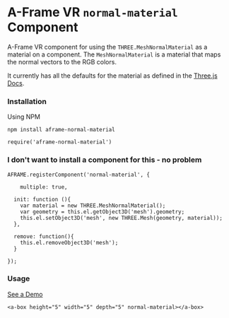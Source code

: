 # A-Frame VR `normal-material` Component

A-Frame VR component for using the `THREE.MeshNormalMaterial` as a material on a component. The `MeshNormalMaterial` is a material that maps the normal vectors to the RGB colors.

It currently has all the defaults for the material as defined in the [Three.js Docs](https://threejs.org/docs/index.html?q=Mater#Reference/Materials/MeshNormalMaterial).

### Installation

Using NPM

```
npm install aframe-normal-material
```

```
require('aframe-normal-material')
```

### I don't want to install a component for this - no problem 

```
AFRAME.registerComponent('normal-material', {

	multiple: true,

  init: function (){
    var material = new THREE.MeshNormalMaterial();
    var geometry = this.el.getObject3D('mesh').geometry;
    this.el.setObject3D('mesh', new THREE.Mesh(geometry, material));
  },

  remove: function(){
    this.el.removeObject3D('mesh');
  }

});
```

### Usage

[See a Demo]()

```
<a-box height="5" width="5" depth="5" normal-material></a-box>
```